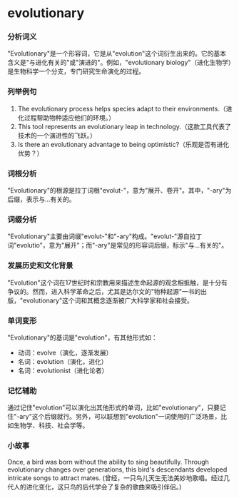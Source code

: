 # evolutionary

### 分析词义

  

"Evolutionary"是一个形容词，它是从"evolution"这个词衍生出来的。它的基本含义是"与进化有关的"或"演进的"。例如，"evolutionary biology"（进化生物学）是生物科学一个分支，专门研究生命演化的过程。

  

### 列举例句

  

1.  The evolutionary process helps species adapt to their environments.（进化过程帮助物种适应他们的环境。）
2.  This tool represents an evolutionary leap in technology.（这款工具代表了技术的一个演进性的飞跃。）
3.  Is there an evolutionary advantage to being optimistic?（乐观是否有进化优势？）

  

### 词根分析

  

"Evolutionary"的根源是拉丁词根"evolut-"，意为"展开、卷开"。其中，"-ary"为后缀，表示与...有关的。

  

### 词缀分析

  

"Evolutionary"主要由词缀"evolut-"和"-ary"构成。"evolut-"源自拉丁词"evolutio"，意为"展开"；而"-ary"是常见的形容词后缀，标示"与...有关的"。

  

### 发展历史和文化背景

  

"Evolution"这个词在17世纪时和宗教用来描述生命起源的观念相抵触，是十分有争议的。然而，进入科学革命之后，尤其是达尔文的"物种起源"一书的出版，"evolutionary"这个词和其概念逐渐被广大科学家和社会接受。

  

### 单词变形

  

"Evolutionary"的基词是"evolution"，有其他形式如：

  

*   动词：evolve（演化，逐渐发展）
*   名词：evolution（演化，进化）
*   名词：evolutionist（进化论者）

  

### 记忆辅助

  

通过记住"evolution"可以演化出其他形式的单词，比如"evolutionary"，只要记住"-ary"这个后缀就行。另外，可以联想到"evolution"一词使用的广泛场景，比如生物学、科技、社会学等。

  

### 小故事

  

Once, a bird was born without the ability to sing beautifully. Through evolutionary changes over generations, this bird's descendants developed intricate songs to attract mates. (曾经，一只鸟儿天生无法美妙地歌唱。经过几代人的进化变化，这只鸟的后代学会了复杂的歌曲来吸引伴侣。)

